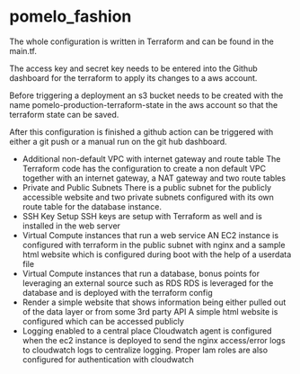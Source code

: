 # pomelo_fashion

The whole configuration is written in Terraform and can be found in the main.tf.

The access key and secret key needs to be entered into the Github dashboard for the terraform to apply its changes to a aws account.

Before triggering a deployment an s3 bucket needs to be created with the name pomelo-production-terraform-state in the aws account so that the terraform state can be saved.

After this configuration is finished a github action can be triggered with either a git push or a manual run on the git hub dashboard.

* Additional non-default VPC with internet gateway and route table
    The Terraform code has the configuration to create a non default VPC together with an internet gateway, a NAT gateway and two route tables 
* Private and Public Subnets
    There is a public subnet for the publicly accessible website and two private subnets configured with its own route table for the database instance.
* SSH Key Setup
    SSH keys are setup with Terraform as well and is installed in the web server
* Virtual Compute instances that run a web service
    AN EC2 instance is configured with terraform in the public subnet with nginx and a sample html website which is configured during boot with the help of a userdata file
* Virtual Compute instances that run a database, bonus points for leveraging an external source such as RDS
    RDS is leveraged for the database and is deployed with the terraform config
* Render a simple website that shows information being either pulled out of the data layer or from some 3rd party API
    A simple html website is configured which can be accessed publicly
* Logging enabled to a central place
    Cloudwatch agent is configured when the ec2 instance is deployed to send the nginx access/error logs to cloudwatch logs to centralize logging. Proper Iam roles are also configured for authentication with cloudwatch